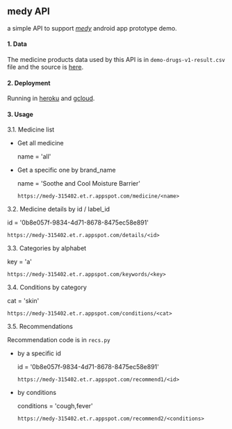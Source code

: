 ## medy API

a simple API to support [*medy*](https://github.com/cahyaasrini/medy-api) android app prototype demo. 


#### 1. Data
The medicine products data used by this API is in `demo-drugs-v1-result.csv` file and the source is [here](https://www.kaggle.com/cahyaasrini/openfda-human-otc-drug-labels). 

#### 2. Deployment 
Running in [heroku](https://medy-api.herokuapp.com/) and [gcloud](https://medy-315402.et.r.appspot.com). 

#### 3. Usage 

3.1. Medicine list 

- Get all medicine

  name = 'all'


- Get a specific one by brand_name 

  name = 'Soothe and Cool Moisture Barrier' 
    
  ```
  https://medy-315402.et.r.appspot.com/medicine/<name> 
  ```

3.2. Medicine details by id / label_id  
    
   id = '0b8e057f-9834-4d71-8678-8475ec58e891'
   ```
   https://medy-315402.et.r.appspot.com/details/<id> 
   ```
   
3.3. Categories by alphabet 

   key = 'a' 
   ```
   https://medy-315402.et.r.appspot.com/keywords/<key> 
   ```

3.4. Conditions by category 

   cat = 'skin'
   ```
   https://medy-315402.et.r.appspot.com/conditions/<cat> 
   ```
  
3.5. Recommendations 

Recommendation code is in `recs.py`

- by a specific id 
  
   id = '0b8e057f-9834-4d71-8678-8475ec58e891'
   ```
   https://medy-315402.et.r.appspot.com/recommend1/<id> 
   ```
  
- by conditions 

   conditions = 'cough,fever' 
   ```
   https://medy-315402.et.r.appspot.com/recommend2/<conditions> 
   ```
